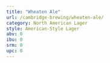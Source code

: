 ```yaml
---
title: "Wheaten Ale"
url: /cambridge-brewing/wheaten-ale/
category: North American Lager
style: American-Style Lager
abv: 0
ibu: 0
srm: 0
upc: 0
---
```


